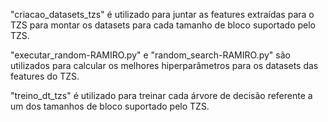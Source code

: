 "criacao_datasets_tzs" é utilizado para juntar as features extraídas para o TZS para montar os datasets para cada tamanho de bloco suportado pelo TZS.

"executar_random-RAMIRO.py" e "random_search-RAMIRO.py" são utilizados para calcular os melhores hiperparâmetros para os datasets das features do TZS.

"treino_dt_tzs" é utilizado para treinar cada árvore de decisão referente a um dos tamanhos de bloco suportado pelo TZS.
